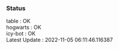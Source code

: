 ### Status


table : OK  
hogwarts : OK  
icy-bot : OK  
Latest Update : 2022-11-05 06:11:46.116387
